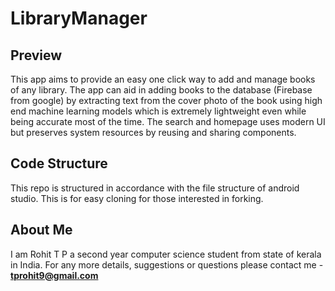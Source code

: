 # LibraryManager
## Preview

 This app aims to provide an easy one click way to add and manage books of any library. The app can aid in adding books to the database (Firebase from google) by extracting text from the cover photo of the book using high end machine learning  models which is extremely lightweight even while being accurate most of the time. The search and homepage uses modern UI but preserves system resources by reusing and sharing components.

## Code Structure 

 This repo is structured in accordance with the file structure of android studio. This is for easy cloning for those interested in forking.

## About Me

 I am Rohit T P a second year computer science student from state of kerala in India. For any more details, suggestions or questions please contact me - **tprohit9@gmail.com**
